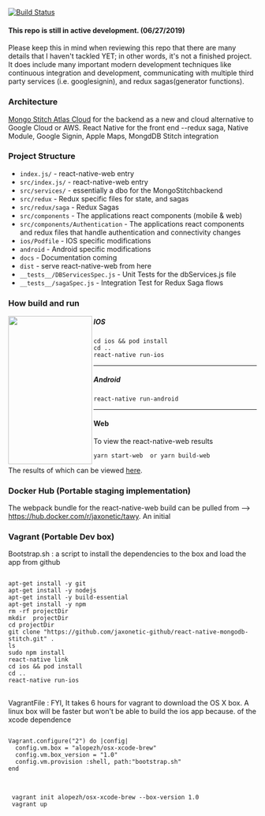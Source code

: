 [![Build Status](https://travis-ci.com/jaxonetic-github/react-native-mongodb-stitch.svg?branch=master)](https://travis-ci.com/jaxonetic-github/react-native-mongodb-stitch)

#### This repo is still in active development. (06/27/2019)
Please keep this in mind when reviewing this repo that there are many details that I haven't tackled YET; in other words, it's not a finished project.  It does include many important modern development techniques like continuous integration and development, communicating with multiple third party services (i.e. googlesignin), and redux sagas(generator functions).  

### Architecture
[Mongo Stitch Atlas Cloud](https://www.mongodb.com/cloud/stitch) for the backend as a new and cloud alternative to Google Cloud or AWS. 
React Native for the front end 
   --redux saga, Native Module, Google Signin, Apple Maps, MongdDB Stitch integration

### Project Structure
* `index.js/` - react-native-web entry
* `src/index.js/` - react-native-web entry
* `src/services/` - essentially a dbo for the MongoStitchbackend
* `src/redux` - Redux specific files for state, and sagas
* `src/redux/saga` - Redux Sagas
* `src/components` - The applications react components (mobile & web)
* `src/components/Authentication` - The applications react components and redux files that handle authentication and connectivity changes
* `ios/Podfile` - IOS specific modifications
* `android` - Android specific modifications
* `docs` - Documentation coming
* `dist` - serve react-native-web from here 
* `__tests__/DBServicesSpec.js` - Unit Tests for the dbServices.js file
* `__tests__/sagaSpec.js` - Integration Test for Redux Saga flows



### How build and run
<img src="https://github.com/jaxonetic-github/react-native-mongodb-stitch/blob/master/images/ios_demo.gif" align="left" height="300" width="170" >

##### IOS

```
cd ios && pod install
cd ..
react-native run-ios 
```

<hr/>

##### Android
```
react-native run-android
```

<hr/>

#### Web
To view the react-native-web results 
```
yarn start-web  or yarn build-web 
```

The results of which can be viewed [here](https://jaxonetic-github.github.io/react-native-mongodb-stitch/).


### Docker Hub (Portable staging implementation)
The webpack bundle for the react-native-web build can be pulled from -->  https://hub.docker.com/r/jaxonetic/tawy.
An initial 


### Vagrant (Portable Dev box)
<div>
Bootstrap.sh : a script to install the dependencies to the box and load the app from github
<pre>
<code>
apt-get install -y git
apt-get install -y nodejs
apt-get install -y build-essential
apt-get install -y npm
rm -rf projectDir
mkdir  projectDir
cd projectDir 
git clone "https://github.com/jaxonetic-github/react-native-mongodb-stitch.git" .
ls
sudo npm install
react-native link
cd ios && pod install
cd ..
react-native run-ios
</code>
</pre>
</div>


<div>
VagrantFile : FYI, It takes 6 hours for vagrant to download the OS X box.  A linux box will be faster but won't be able to build the ios app because. of the xcode dependence
<pre>
<code>
Vagrant.configure("2") do |config|
  config.vm.box = "alopezh/osx-xcode-brew"
  config.vm.box_version = "1.0"
  config.vm.provision :shell, path:"bootstrap.sh"
end
</code>
</pre>
</div>


<div><pre>
<code>
 vagrant init alopezh/osx-xcode-brew --box-version 1.0
 vagrant up
</code>
</pre></div>


